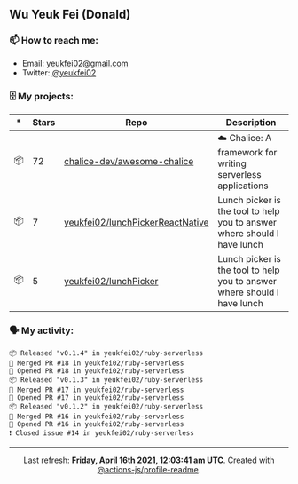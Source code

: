 ## Wu Yeuk Fei (Donald)

### 📫 How to reach me:

- Email: [yeukfei02@gmail.com](yeukfei02@gmail.com)
- Twitter: [@yeukfei02](https://twitter.com/yeukfei02)

### 🗄 My projects:

|*|Stars|Repo|Description|
|---|---|---|---|
| 📦 | 72 | [chalice-dev/awesome-chalice](https://github.com/chalice-dev/awesome-chalice) | ☁️ Chalice: A framework for writing serverless applications |
| 📦 | 7 | [yeukfei02/lunchPickerReactNative](https://github.com/yeukfei02/lunchPickerReactNative) | Lunch picker is the tool to help you to answer where should I have lunch |
| 📦 | 5 | [yeukfei02/lunchPicker](https://github.com/yeukfei02/lunchPicker) | Lunch picker is the tool to help you to answer where should I have lunch |

### 🗣 My activity:

```
📦 Released "v0.1.4" in yeukfei02/ruby-serverless
🎉 Merged PR #18 in yeukfei02/ruby-serverless
💪 Opened PR #18 in yeukfei02/ruby-serverless
📦 Released "v0.1.3" in yeukfei02/ruby-serverless
🎉 Merged PR #17 in yeukfei02/ruby-serverless
💪 Opened PR #17 in yeukfei02/ruby-serverless
📦 Released "v0.1.2" in yeukfei02/ruby-serverless
🎉 Merged PR #16 in yeukfei02/ruby-serverless
💪 Opened PR #16 in yeukfei02/ruby-serverless
❗️ Closed issue #14 in yeukfei02/ruby-serverless
```

<!-- <img src="https://github-readme-stats.vercel.app/api?username=yeukfei02&show_icons=true&count_private=true&theme=radical" />

<img src="https://github-readme-stats.vercel.app/api/top-langs/?username=yeukfei02&theme=radical" /> -->

---

<p align="center">Last refresh: <b>Friday, April 16th 2021, 12:03:41 am UTC</b>. Created with <a href=https://github.com/marketplace/actions/profile-readme>@actions-js/profile-readme</a>.</p>
